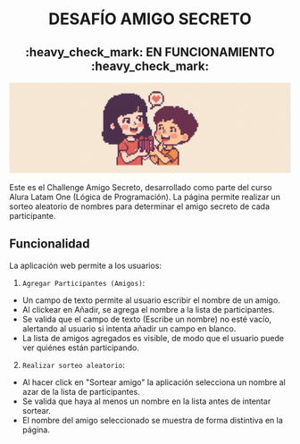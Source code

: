 <h1 align="center"> DESAFÍO AMIGO SECRETO </h1>
<h2 align="center">:heavy_check_mark: EN FUNCIONAMIENTO :heavy_check_mark:</h2>

![Portada amigo secreto](assets/Portada-amigo-secreto.jpg)

Este es el Challenge Amigo Secreto, desarrollado como parte del curso Alura Latam One (Lógica de Programación). La página permite realizar un sorteo aleatorio de nombres para determinar el amigo secreto de cada participante.

## Funcionalidad
La aplicación web permite a los usuarios:

1. `Agregar Participantes (Amigos)`: 
- Un campo de texto permite al usuario escribir el nombre de un amigo.
- Al clickear en Añadir, se agrega el nombre a la lista de participantes.
- Se valida que el campo de texto (Escribe un nombre) no esté vacío, alertando al usuario si intenta añadir un campo en blanco.
- La lista de amigos agregados es visible, de modo que el usuario puede ver quiénes están participando.
  
2. `Realizar sorteo aleatorio`:
- Al hacer click en "Sortear amigo" la aplicación selecciona un nombre al azar de la lista de participantes.
- Se valida que haya al menos un nombre en la lista antes de intentar sortear.
- El nombre del amigo seleccionado se muestra de forma distintiva en la página.
